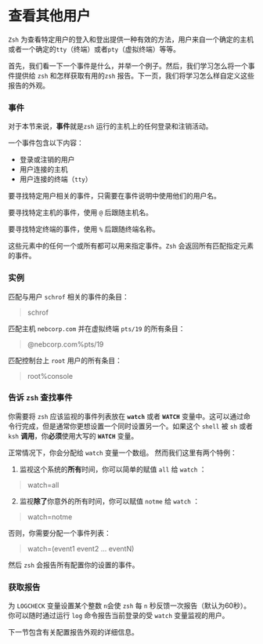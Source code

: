 # 查看其他用户

`Zsh` 为查看特定用户的登入和登出提供一种有效的方法，用户来自一个确定的主机或者一个确定的`tty`（终端）或者`pty`（虚拟终端）等等。

首先，我们看一下一个事件是什么，并举一个例子。然后，我们学习怎么将一个事件提供给 `zsh` 和怎样获取有用的`zsh` 报告。下一页，我们将学习怎么样自定义这些报告的外观。

### 事件

对于本节来说，**事件**就是`zsh` 运行的主机上的任何登录和注销活动。

一个事件包含以下内容：

- 登录或注销的用户
- 用户连接的主机
- 用户连接的终端（`tty`）

要寻找特定用户相关的事件，只需要在事件说明中使用他们的用户名。

要寻找特定主机的事件，使用 `@` 后跟随主机名。

要寻找特定终端的事件，使用 `%` 后跟随终端名称。

这些元素中的任何一个或所有都可以用来指定事件。`Zsh` 会返回所有匹配指定元素的事件。

### 实例

匹配与用户 `schrof` 相关的事件的条目：

> schrof

匹配主机 `nebcorp.com` 并在虚拟终端 `pts/19` 的所有条目：

> @nebcorp.com%pts/19

匹配控制台上 `root` 用户的所有条目：

> root%console

### 告诉 `zsh` 查找事件

你需要将 `zsh` 应该监视的事件列表放在 **`watch`** 或者 **`WATCH`** 变量中。这可以通过命令行完成，但是通常你更想设置一个同时设置另一个。如果这个 `shell` 被 `sh` 或者 `ksh` **调用**，你**必须**使用大写的 **`WATCH`** 变量。

正常情况下，你会分配给 `watch` 变量一个数组。 然而我们这里有两个特例：

1. 监视这个系统的**所有**时间，你可以简单的赋值 `all` 给 `watch` ：

> watch=all

2. 监视**除了**你意外的所有时间，你可以赋值 `notme` 给 `watch` ：

> watch=notme

否则，你需要分配一个事件列表：

> watch=(event1 event2 ... eventN)

然后 `zsh` 会报告所有配置你的设置的事件。

### 获取报告

为 `LOGCHECK` 变量设置某个整数 `n`会使 `zsh` 每 `n` 秒反馈一次报告（默认为60秒）。你可以随时通过运行 `log` 命令报告当前登录的受 `watch` 变量监视的用户。

下一节包含有关配置报告外观的详细信息。
